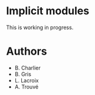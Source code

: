# Implicit modules

This is working in progress.

# Authors

- B. Charlier
- B. Gris
- L. Lacroix
- A. Trouvé